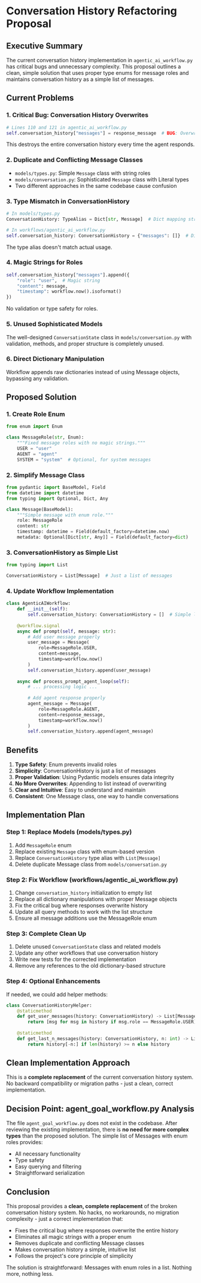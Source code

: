 # Conversation History Refactoring Proposal

## Executive Summary

The current conversation history implementation in `agentic_ai_workflow.py` has critical bugs and unnecessary complexity. This proposal outlines a clean, simple solution that uses proper type enums for message roles and maintains conversation history as a simple list of messages.

## Current Problems

### 1. **Critical Bug: Conversation History Overwrites**
```python
# Lines 110 and 121 in agentic_ai_workflow.py
self.conversation_history["messages"] = response_message  # BUG: Overwrites entire list!
```
This destroys the entire conversation history every time the agent responds.

### 2. **Duplicate and Conflicting Message Classes**
- `models/types.py`: Simple `Message` class with string roles
- `models/conversation.py`: Sophisticated `Message` class with Literal types
- Two different approaches in the same codebase cause confusion

### 3. **Type Mismatch in ConversationHistory**
```python
# In models/types.py
ConversationHistory: TypeAlias = Dict[str, Message]  # Dict mapping strings to Messages

# In workflows/agentic_ai_workflow.py
self.conversation_history: ConversationHistory = {"messages": []}  # Dict with "messages" list
```
The type alias doesn't match actual usage.

### 4. **Magic Strings for Roles**
```python
self.conversation_history["messages"].append({
    "role": "user",  # Magic string
    "content": message,
    "timestamp": workflow.now().isoformat()
})
```
No validation or type safety for roles.

### 5. **Unused Sophisticated Models**
The well-designed `ConversationState` class in `models/conversation.py` with validation, methods, and proper structure is completely unused.

### 6. **Direct Dictionary Manipulation**
Workflow appends raw dictionaries instead of using Message objects, bypassing any validation.

## Proposed Solution

### 1. **Create Role Enum**
```python
from enum import Enum

class MessageRole(str, Enum):
    """Fixed message roles with no magic strings."""
    USER = "user"
    AGENT = "agent"
    SYSTEM = "system"  # Optional, for system messages
```

### 2. **Simplify Message Class**
```python
from pydantic import BaseModel, Field
from datetime import datetime
from typing import Optional, Dict, Any

class Message(BaseModel):
    """Simple message with enum role."""
    role: MessageRole
    content: str
    timestamp: datetime = Field(default_factory=datetime.now)
    metadata: Optional[Dict[str, Any]] = Field(default_factory=dict)
```

### 3. **ConversationHistory as Simple List**
```python
from typing import List

ConversationHistory = List[Message]  # Just a list of messages
```

### 4. **Update Workflow Implementation**
```python
class AgenticAIWorkflow:
    def __init__(self):
        self.conversation_history: ConversationHistory = []  # Simple list
    
    @workflow.signal
    async def prompt(self, message: str):
        # Add user message properly
        user_message = Message(
            role=MessageRole.USER,
            content=message,
            timestamp=workflow.now()
        )
        self.conversation_history.append(user_message)
    
    async def process_prompt_agent_loop(self):
        # ... processing logic ...
        
        # Add agent response properly
        agent_message = Message(
            role=MessageRole.AGENT,
            content=response_message,
            timestamp=workflow.now()
        )
        self.conversation_history.append(agent_message)
```

## Benefits

1. **Type Safety**: Enum prevents invalid roles
2. **Simplicity**: ConversationHistory is just a list of messages
3. **Proper Validation**: Using Pydantic models ensures data integrity
4. **No More Overwrites**: Appending to list instead of overwriting
5. **Clear and Intuitive**: Easy to understand and maintain
6. **Consistent**: One Message class, one way to handle conversations

## Implementation Plan

### Step 1: Replace Models (models/types.py)
1. Add `MessageRole` enum
2. Replace existing `Message` class with enum-based version
3. Replace `ConversationHistory` type alias with `List[Message]`
4. Delete duplicate Message class from `models/conversation.py`

### Step 2: Fix Workflow (workflows/agentic_ai_workflow.py)
1. Change `conversation_history` initialization to empty list
2. Replace all dictionary manipulations with proper Message objects
3. Fix the critical bug where responses overwrite history
4. Update all query methods to work with the list structure
5. Ensure all message additions use the MessageRole enum

### Step 3: Complete Clean Up
1. Delete unused `ConversationState` class and related models
2. Update any other workflows that use conversation history
3. Write new tests for the corrected implementation
4. Remove any references to the old dictionary-based structure

### Step 4: Optional Enhancements
If needed, we could add helper methods:
```python
class ConversationHistoryHelper:
    @staticmethod
    def get_user_messages(history: ConversationHistory) -> List[Message]:
        return [msg for msg in history if msg.role == MessageRole.USER]
    
    @staticmethod
    def get_last_n_messages(history: ConversationHistory, n: int) -> List[Message]:
        return history[-n:] if len(history) >= n else history
```

## Clean Implementation Approach

This is a **complete replacement** of the current conversation history system. No backward compatibility or migration paths - just a clean, correct implementation.

## Decision Point: agent_goal_workflow.py Analysis

The file `agent_goal_workflow.py` does not exist in the codebase. After reviewing the existing implementation, there is **no need for more complex types** than the proposed solution. The simple list of Messages with enum roles provides:
- All necessary functionality
- Type safety
- Easy querying and filtering
- Straightforward serialization

## Conclusion

This proposal provides a **clean, complete replacement** of the broken conversation history system. No hacks, no workarounds, no migration complexity - just a correct implementation that:
- Fixes the critical bug where responses overwrite the entire history
- Eliminates all magic strings with a proper enum
- Removes duplicate and conflicting Message classes
- Makes conversation history a simple, intuitive list
- Follows the project's core principle of simplicity

The solution is straightforward: Messages with enum roles in a list. Nothing more, nothing less.